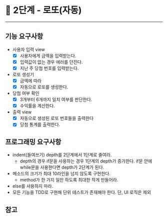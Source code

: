 # 🚀 2단계 - 로또(자동)
------------

## 기능 요구사항

* 사용자 입력 view
    * [x] 사용자에게 금액을 입력받는다.
    * [x] 입력값이 없는 경우 에러를 던진다.
    * [x] 지난 주 당첨 번호를 입력받는다.

* 로또 생성기
    * [x] 금액에 따라
    * [x] 자동으로 로또를 생성한다.

* 당첨 여부 확인
    * [x] 3개부터 6개까지 일치 여부를 판단한다.
    * [x] 수익률을 계산한다.

* 출력 view
    * [x] 자동으로 생성된 로또 번호들을 출력한다
    * [x] 당첨 통계를 출력한다.

## 프로그래밍 요구사항

* indent(들여쓰기) depth를 2단계에서 1단계로 줄여라.
    * depth의 경우 if문을 사용하는 경우 1단계의 depth가 증가한다.
      if문 안에 while문을 사용한다면 depth가 2단계가 된다.
* 메소드의 크기가 최대 10라인을 넘지 않도록 구현한다.
    * method가 한 가지 일만 하도록 최대한 작게 만들어라.
* else를 사용하지 마라.
* 모든 기능을 TDD로 구현해 단위 테스트가 존재해야 한다.
  단, UI 로직은 제외

## 참고
